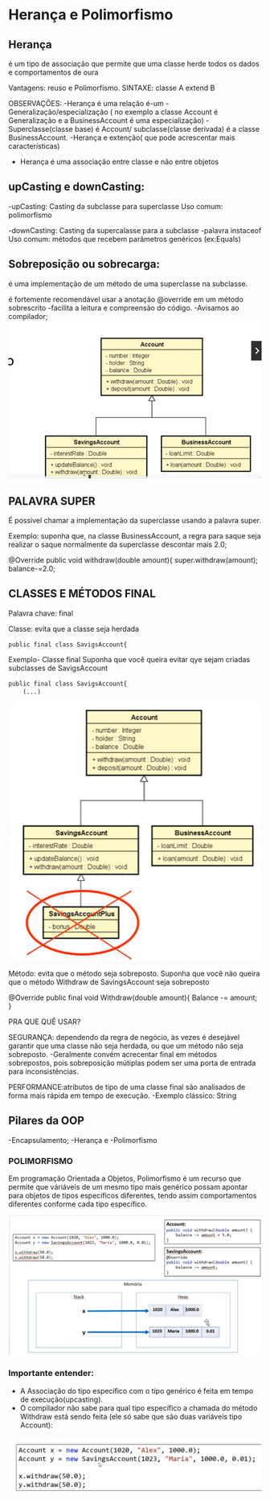 # Herança e Polimorfismo

## Herança
é um tipo de associação que permite que uma classe herde todos os dados e comportamentos de oura

Vantagens: reuso e Polimorfismo.
SINTAXE: classe A extend B

OBSERVAÇÕES:
-Herança é uma relação é-um
-Generalização/especialização ( no exemplo a classe Account é Generalização e a BusinessAccount é uma especialização)
-Superclasse(classe base) é Account/ subclasse(classe derivada) é a classe BusinessAccount.
-Herança e extenção( que pode acrescentar mais características)
- Herança é uma associação entre classe e não entre objetos

## upCasting e downCasting:

-upCasting:
Casting da subclasse para superclasse
Uso comum: polimorfismo

-downCasting:
Casting da supercalasse para a subclasse
    -palavra instaceof
Uso comum: métodos que recebem parâmetros genéricos (ex:Equals)

## Sobreposição ou sobrecarga:
é uma implementação de um método de uma superclasse na subclasse.

é fortemente recomendável usar a anotação @override em um método sobrescrito
    -facilita a leitura e compreensão do código.
    -Avisamos ao compilador;
![img.png](img.png)

## PALAVRA SUPER

É possivel chamar a implementação da superclasse usando a palavra super. 

Exemplo: suponha que, na classe BusinessAccount, a regra para saque seja realizar o saque 
normalmente da superclasse descontar mais 2.0;

@Override 
public void withdraw(double amount){
    super.withdraw(amount);
balance-=2.0;

## CLASSES E MÉTODOS FINAL

Palavra chave: final

Classe: evita que a classe seja herdada

    public final class SavigsAccount{


Exemplo- Classe final
    Suponha que você queira evitar qye sejam criadas subclasses de SavigsAccount
    
    public final class SavigsAccount{
        (...)
![img_1.png](img_1.png)

Método: evita que o método seja sobreposto.
    Suponha que você não queira que o método Withdraw de SavingsAccount seja sobreposto

@Override
public final void Withdraw(double amount){
    Balance -= amount;
}

PRA QUE QUÊ USAR?

SEGURANÇA: dependendo da regra de negócio, às vezes é desejável garantir 
que uma classe não seja herdada, ou que um método não seja sobreposto. 
    -Geralmente convém acrecentar final em métodos sobrepostos, pois sobreposição 
mútiplas podem ser uma porta de entrada para inconsistências.

PERFORMANCE:atributos de tipo de uma classe final são analisados de forma mais rápida em tempo de execução.
    -Exemplo clássico: String

## Pilares da OOP
-Encapsulamento;
-Herança e 
-Polimorfismo

### POLIMORFISMO 
Em programação Orientada a Objetos, Polimorfismo é um recurso que permite que váriáveis de um mesmo tipo mais 
genérico possam apontar para objetos de tipos específicos diferentes, tendo assim comportamentos diferentes conforme 
cada tipo específico.

![img_2.png](img_2.png)

### Importante entender: 
- A Associação do tipo específico com o tipo genérico é feita em tempo de execução(upcasting).
- O compilador não sabe para qual tipo específico a chamada do método Withdraw está sendo feita 
(ele só sabe que são duas variáveis tipo Account):

![img_3.png](img_3.png)










